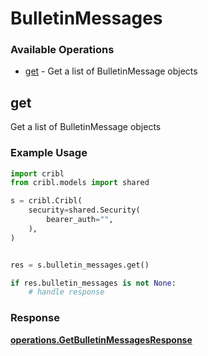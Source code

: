 # BulletinMessages

### Available Operations

* [get](#get) - Get a list of BulletinMessage objects

## get

Get a list of BulletinMessage objects

### Example Usage

```python
import cribl
from cribl.models import shared

s = cribl.Cribl(
    security=shared.Security(
        bearer_auth="",
    ),
)


res = s.bulletin_messages.get()

if res.bulletin_messages is not None:
    # handle response
```


### Response

**[operations.GetBulletinMessagesResponse](../../models/operations/getbulletinmessagesresponse.md)**

